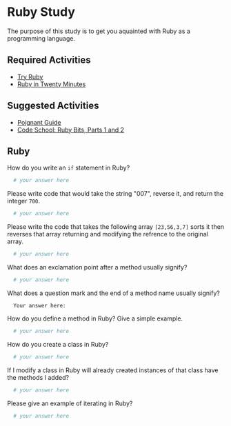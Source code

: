 # Ruby Study

The purpose of this study is to get you aquainted with Ruby as a programming
language.

## Required Activities

-   [Try Ruby](http://tryruby.org/)
-   [Ruby in Twenty Minutes](https://www.ruby-lang.org/en/documentation/quickstart/)

## Suggested Activities

-   [Poignant Guide](http://poignant.guide/)
-   [Code School: Ruby Bits, Parts 1 and 2](https://www.codeschool.com/learn/ruby)

## Ruby

How do you write an `if` statement in Ruby?

```ruby
  # your answer here
```

Please write code that would take the string "007", reverse it,
and return the integer `700`.

```ruby
  # your answer here
```

Please write the code that takes the following array `[23,56,3,7]` sorts it
then reverses that array returning and modifying the refrence to the original
array.

```ruby
  # your answer here
```

What does an exclamation point after a method usually signify?

```ruby
  # your answer here
```

What does a question mark and the end of a method name usually signify?

```text
  Your answer here:
```

How do you define a method in Ruby? Give a simple example.

```ruby
  # your answer here
```

How do you create a class in Ruby?

```ruby
  # your answer here
```

If I modify a class in Ruby will already created instances of that class have
the methods I added?

```ruby
  # your answer here
```

Please give an example of iterating in Ruby?

```ruby
  # your answer here
```
